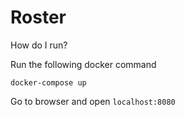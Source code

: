 # Roster

How do I run?

Run the following docker command
```
docker-compose up
```
Go to browser and open `localhost:8080`
